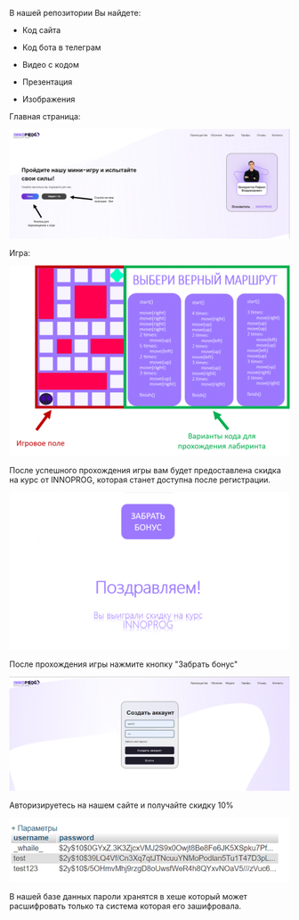 В нашей репозитории Вы найдете: 

- Код сайта

- Код бота в телеграм

- Видео с кодом

- Презентация

- Изображения

Главная страница:

<img src = "1.png">

Игра:

<img src = "2.png">

После успешного прохождения игры вам будет предоставлена скидка на курс от INNOPROG, которая станет доступна после регистрации.

<img src = "4.png">

После прохождения игры нажмите кнопку "Забрать бонус"

<img src = "5.png">

Авторизируетесь на нашем сайте и получайте скидку 10%

<img src = "3.png">

В нашей базе данных пароли хранятся в хеше который может расшифровать только та система которая его зашифровала.
